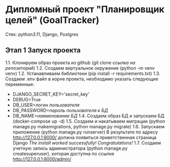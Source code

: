 # Дипломный проект "Планировщик целей" (GoalTracker)
Стек: python3.11, Django, Postgres
## Этап 1 Запуск проекта
1.1. Клонируем образ проекта из github (git clone *ссылка на репозиторий*)
1.2. Создаем виртуальное окружение (python -m venv venv)
1.2. Устанавливаем библиотеки (pip install -r requirements.txt)
1.3. Создаем .env файл в корне проекта, необходимо указать следующие переменные:
- DJANGO_SECRET_KEY='secret_key'
- DEBUG=True
- DB_USER=*логин пользователя*
- DB_PASSWORD=*пароль пользователя к БД*
- DB_NAME=*наименование БД*
1.4. Создаем образ БД и запускаем БД (docker-compose up -d)
1.5. Создаем и накатываем миграции (python manage.py makemigrations, python manage.py migrate)
1.6. Запускаем приложение (python manage.py runserver)
В результате по адресу http://127.0.0.1:8000/ должна появиться приветственная страница Django 
_The install worked successfully! Congratulations!_
1.7. Создаем учетную запись администратора (python manage.py createsuperuser), которая доступна по ссылке http://127.0.0.1:8000/admin/